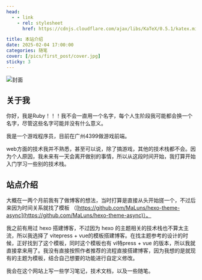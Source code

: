 ```yaml
---
head:
  - - link
    - rel: stylesheet
      href: https://cdnjs.cloudflare.com/ajax/libs/KaTeX/0.5.1/katex.min.css

title: 本站介绍
date: 2025-02-04 17:00:00
categories: 随笔
cover: [/pics/first_post/cover.jpg]
sticky: 3
---
```


![封面](/pics/first_post/cover.jpg)

<!--more-->

## 关于我

你好，我是Ruby！！！我不会一直用一个名字，每个人生阶段我可能都会换一个名字，尽管这些名字可能并没有什么意义。

我是一个游戏程序员，目前在广州4399做游戏前端。

web方面的技术我并不熟悉，甚至可以说，除了搞游戏，其他的技术栈都不会。因为个人原因，我未来有一天会离开做别的事情，所以从这段时间开始，我打算开始入门学习一些别的技术栈。

## 站点介绍

大概在一两个月前我有了做博客的想法，当时打算是直接从头开始搓一个，不过后来因为时间关系就找了模板 （[https://github.com/MaLuns/hexo-theme-async](https://github.com/MaLuns/hexo-theme-async)）。

我之前有用过 hexo 搭建博客，不过因为 hexo 的主题相关的技术栈也不算太主流，所以我选择了 vitepress + vue的模板搭建博客。在找主题参考的设计的时候，正好找到了这个模板，同时这个模板也有 vi特press + vue 的版本，所以我就直接拿来用了。我没有直接按照作者推荐的流程直接搭建博客，因为我想的是就现有的主题为模板，结合自己想要的功能进行自定义修改。

我会在这个网站上写一些学习笔记，技术文档，以及一些随笔。